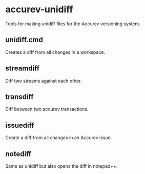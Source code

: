# accurev-unidiff
Tools for making unidiff files for the Accurev versioning system.

## unidiff.cmd
Creates a diff from all changes in a workspace.

## streamdiff
Diff two streams against each other.

## transdiff
Diff between two accurev transactions.

## issuediff
Create a diff from all changes in an Accurev issue.

## notediff
Same as unidiff but also opens the diff in notepad++.
